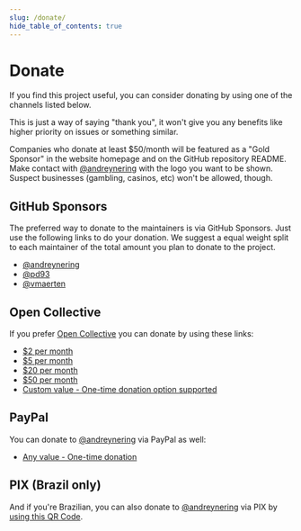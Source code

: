```yaml
---
slug: /donate/
hide_table_of_contents: true
---
```


# Donate

If you find this project useful, you can consider donating by using one of the
channels listed below.

This is just a way of saying "thank you", it won't give you any benefits like
higher priority on issues or something similar.

Companies who donate at least $50/month will be featured as a "Gold Sponsor" in
the website homepage and on the GitHub repository README. Make contact with
[@andreynering] with the logo you want to be shown. Suspect businesses
(gambling, casinos, etc) won't be allowed, though.

## GitHub Sponsors

The preferred way to donate to the maintainers is via GitHub Sponsors. Just use
the following links to do your donation. We suggest a equal weight split to each
maintainer of the total amount you plan to donate to the project.

- [@andreynering](https://github.com/sponsors/andreynering)
- [@pd93](https://github.com/sponsors/pd93)
- [@vmaerten](https://github.com/sponsors/vmaerten)

## Open Collective

If you prefer [Open Collective](https://opencollective.com/task) you can donate
by using these links:

- [$2 per month](https://opencollective.com/task/contribute/backer-4034/checkout)
- [$5 per month](https://opencollective.com/task/contribute/supporter-8404/checkout)
- [$20 per month](https://opencollective.com/task/contribute/sponsor-4035/checkout)
- [$50 per month](https://opencollective.com/task/contribute/sponsor-28775/checkout)
- [Custom value - One-time donation option supported](https://opencollective.com/task/donate)

## PayPal

You can donate to [@andreynering] via PayPal as well:

- [Any value - One-time donation](https://www.paypal.com/cgi-bin/webscr?cmd=_donations&business=GSVDU63RKG45A&currency_code=USD&source=url)

## PIX (Brazil only)

And if you're Brazilian, you can also donate to [@andreynering] via PIX by
[using this QR Code](/img/pix.png).

<!-- prettier-ignore-start -->
[@andreynering]: https://github.com/andreynering
<!-- prettier-ignore-end -->
